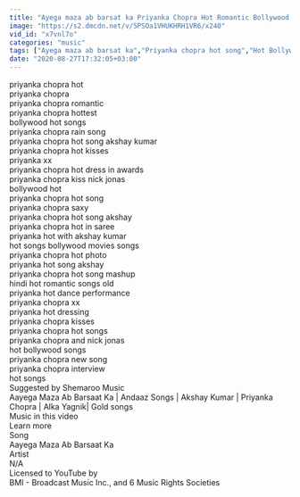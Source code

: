 ```yaml
---
title: "Ayega maza ab barsat ka Priyanka Chopra Hot Romantic Bollywood Song, Hindi Old Romantic Songs"
image: "https://s2.dmcdn.net/v/SPSOa1VHUKHRH1VR6/x240"
vid_id: "x7vnl7o"
categories: "music"
tags: ["Ayega maza ab barsat ka","Priyanka chopra hot song","Hot Bollywood song"]
date: "2020-08-27T17:32:05+03:00"
---
```

priyanka chopra hot  <br>priyanka chopra  <br>priyanka chopra romantic  <br>priyanka chopra hottest  <br>bollywood hot songs  <br>priyanka chopra rain song  <br>priyanka chopra hot song akshay kumar  <br>priyanka chopra hot kisses  <br>priyanka xx  <br>priyanka chopra hot dress in awards  <br>priyanka chopra kiss nick jonas  <br>bollywood hot  <br>priyanka chopra hot song  <br>priyanka chopra saxy  <br>priyanka chopra hot song akshay  <br>priyanka chopra hot in saree  <br>priyanka hot with akshay kumar  <br>hot songs bollywood movies songs   <br>priyanka chopra hot photo  <br>priyanka hot song akshay  <br>priyanka chopra hot song mashup  <br>hindi hot romantic songs old  <br>priyanka hot dance performance  <br>priyanka chopra xx  <br>priyanka hot dressing  <br>priyanka chopra kisses  <br>priyanka chopra hot songs   <br>priyanka chopra and nick jonas  <br>hot bollywood songs  <br>priyanka chopra new song  <br>priyanka chopra interview  <br>hot songs  <br>Suggested by Shemaroo Music  <br>Aayega Maza Ab Barsaat Ka | Andaaz Songs | Akshay Kumar | Priyanka Chopra | Alka Yagnik| Gold songs  <br>Music in this video  <br>Learn more  <br>Song  <br>Aayega Maza Ab Barsaat Ka  <br>Artist  <br>N/A  <br>Licensed to YouTube by  <br>BMI - Broadcast Music Inc., and 6 Music Rights Societies
